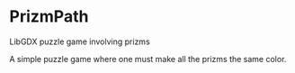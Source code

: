 PrizmPath
=========

LibGDX puzzle game involving prizms

A simple puzzle game where one must make all the prizms the same color.
